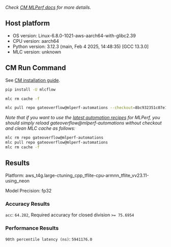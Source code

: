*Check [CM MLPerf docs](https://docs.mlcommons.org/inference) for more details.*

## Host platform

* OS version: Linux-6.8.0-1021-aws-aarch64-with-glibc2.39
* CPU version: aarch64
* Python version: 3.12.3 (main, Feb  4 2025, 14:48:35) [GCC 13.3.0]
* MLC version: unknown

## CM Run Command

See [CM installation guide](https://docs.mlcommons.org/inference/install/).

```bash
pip install -U mlcflow

mlc rm cache -f

mlc pull repo gateoverflow@mlperf-automations --checkout=8bc932351c07e1239299d1ce761f3b43e2181ede


```
*Note that if you want to use the [latest automation recipes](https://docs.mlcommons.org/inference) for MLPerf,
 you should simply reload gateoverflow@mlperf-automations without checkout and clean MLC cache as follows:*

```bash
mlc rm repo gateoverflow@mlperf-automations
mlc pull repo gateoverflow@mlperf-automations
mlc rm cache -f

```

## Results

Platform: aws_t4g.large-ctuning_cpp_tflite-cpu-armnn_tflite_vv23.11-using_neon

Model Precision: fp32

### Accuracy Results 
`acc`: `64.282`, Required accuracy for closed division `>= 75.6954`

### Performance Results 
`90th percentile latency (ns)`: `5941176.0`

